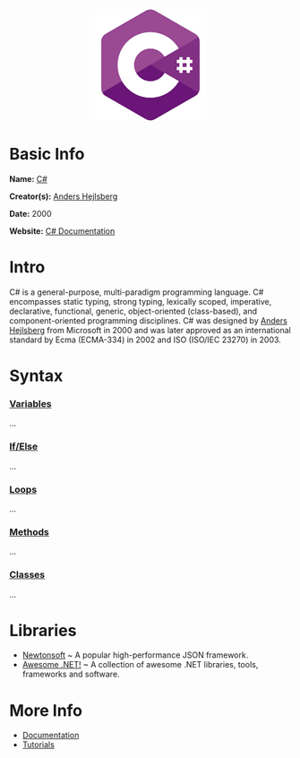 <p align="center"><img width="200" height="200" src="https://github.com/jgphilpott/babel/blob/main/C%23/logo.png"></p>

# Basic Info

**Name:** [C#](https://en.wikipedia.org/wiki/C_Sharp_(programming_language))

**Creator(s):** [Anders Hejlsberg](https://github.com/ahejlsberg)

**Date:** 2000

**Website:** [C# Documentation](https://docs.microsoft.com/en-us/dotnet/csharp)

# Intro

C# is a general-purpose, multi-paradigm programming language. C# encompasses static typing, strong typing, lexically scoped, imperative, declarative, functional, generic, object-oriented (class-based), and component-oriented programming disciplines. C# was designed by [Anders Hejlsberg](https://en.wikipedia.org/wiki/Anders_Hejlsberg) from Microsoft in 2000 and was later approved as an international standard by Ecma (ECMA-334) in 2002 and ISO (ISO/IEC 23270) in 2003.

# Syntax

### [Variables](https://www.tutorialspoint.com/csharp/csharp_variables.htm)

...

### [If/Else](https://www.tutorialspoint.com/csharp/csharp_decision_making.htm)

...

### [Loops](https://www.tutorialspoint.com/csharp/csharp_loops.htm)

...

### [Methods](https://www.tutorialspoint.com/csharp/csharp_methods.htm)

...

### [Classes](https://www.tutorialspoint.com/csharp/csharp_classes.htm)

...

# Libraries

 - [Newtonsoft](https://www.newtonsoft.com/json) ~ A popular high-performance JSON framework.
 - [Awesome .NET!](https://github.com/quozd/awesome-dotnet) ~ A collection of awesome .NET libraries, tools, frameworks and software.

# More Info

 - [Documentation](https://docs.microsoft.com/en-us/dotnet/csharp)
 - [Tutorials](https://www.tutorialspoint.com/csharp/index.htm)
